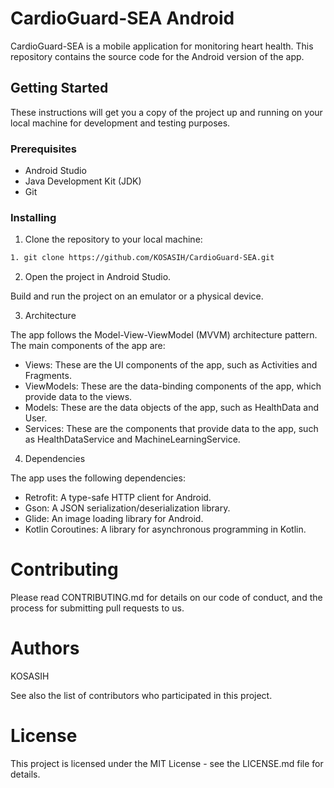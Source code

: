 # CardioGuard-SEA Android

CardioGuard-SEA is a mobile application for monitoring heart health. This repository contains the source code for the Android version of the app.

## Getting Started

These instructions will get you a copy of the project up and running on your local machine for development and testing purposes.

### Prerequisites

- Android Studio
- Java Development Kit (JDK)
- Git

### Installing

1. Clone the repository to your local machine:
```bash
1. git clone https://github.com/KOSASIH/CardioGuard-SEA.git
```

2. Open the project in Android Studio.


Build and run the project on an emulator or a physical device.

3. Architecture

The app follows the Model-View-ViewModel (MVVM) architecture pattern. The main components of the app are:

- Views: These are the UI components of the app, such as Activities and Fragments.
- ViewModels: These are the data-binding components of the app, which provide data to the views.
- Models: These are the data objects of the app, such as HealthData and User.
- Services: These are the components that provide data to the app, such as HealthDataService and MachineLearningService.

4. Dependencies

The app uses the following dependencies:

- Retrofit: A type-safe HTTP client for Android.
- Gson: A JSON serialization/deserialization library.
- Glide: An image loading library for Android.
- Kotlin Coroutines: A library for asynchronous programming in Kotlin.

# Contributing

Please read CONTRIBUTING.md for details on our code of conduct, and the process for submitting pull requests to us.

# Authors

KOSASIH

See also the list of contributors who participated in this project.

# License

This project is licensed under the MIT License - see the LICENSE.md file for details.
